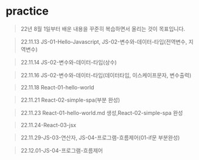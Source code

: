 # practice
>22년 8월 1일부터 배운 내용을 꾸준히 복습하면서 올리는 것이 목표입니다.

>22.11.13 JS-01-Hello-Javascript, JS-02-변수와-데이터-타입(전역변수, 지역변수)

>22.11.14 JS-02-변수와-데이터-타입(상수)

>22.11.16 JS-02-변수와-데이터-타입(데이터타입, 이스케이프문자, 변수출력)

>22.11.18 React-01-hello-world

>22.11.21 React-02-simple-spa(부분 완성)

>22.11.23 React-01-hello-world.md 생성,React-02-simple-spa 완성

>22.11.24-React-03-jsx

>22.11.29-JS-03-연산자, JS-04-프로그램-흐름제어(01-if문 부분완성)

>22.12.01-JS-04-프로그램-흐름제어